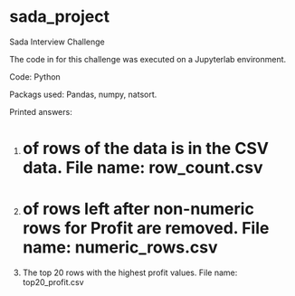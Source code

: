 # sada_project
Sada Interview Challenge

The code in for this challenge was executed on a Jupyterlab environment. 

Code: Python

Packags used: Pandas, numpy, natsort.

Printed answers: 
1. # of rows of the data is in the CSV data. File name: row_count.csv
2. # of rows left after non-numeric rows for Profit are removed. File name: numeric_rows.csv
3. The top 20 rows with the highest profit values. File name: top20_profit.csv
